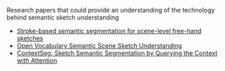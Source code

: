 Research papers that could provide an understanding of the technology behind semantic sketch understanding 
- [Stroke-based semantic segmentation for scene-level free-hand sketches](https://doi.org/10.1007/s00371-022-02731-8)
- [Open Vocabulary Semantic Scene Sketch Understanding](https://ahmedbourouis.github.io/Scene_Sketch_Segmentation/)
- [ContextSeg: Sketch Semantic Segmentation by Querying the Context with Attention](https://enigma-li.github.io/projects/contextSeg/contextSeg.html)